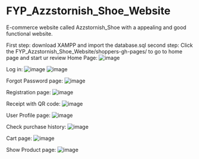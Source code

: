 # FYP_Azzstornish_Shoe_Website
E-commerce website called Azzstornish_Shoe with a appealing and good functional website. 

First step: download XAMPP and import the database.sql
second step: Click the FYP_Azzstornish_Shoe_Website/shoppers-gh-pages/ to go to home page and start ur review
Home Page: 
![image](https://github.com/user-attachments/assets/00faa7c8-77c3-47bc-a151-11edcdb62af8)

Log in: 
![image](https://github.com/user-attachments/assets/47e65b23-96c0-475f-852a-2c314991bbf7)
![image](https://github.com/user-attachments/assets/c1833703-e3b0-4c14-82a5-488ccdc44def)

Forgot Password page:
![image](https://github.com/user-attachments/assets/1dfac9c2-0374-4050-bcc3-f0fbe8d16ffc)

Registration page:
![image](https://github.com/user-attachments/assets/63292656-e639-4f78-a0b2-bf033410f359)

Receipt with QR code:
![image](https://github.com/user-attachments/assets/8a869e7d-7492-4edb-884c-43e706240500)

User Profile page:
![image](https://github.com/user-attachments/assets/6b123fac-dc4a-44a8-a00e-7a442d62859a)

Check purchase history:
![image](https://github.com/user-attachments/assets/58760b33-f8c8-44ec-b854-c195574321ba)

Cart page:
![image](https://github.com/user-attachments/assets/83f219ee-4be2-43dc-830f-afc6cf9b41c5)

Show Product page:
![image](https://github.com/user-attachments/assets/2da7aa1f-fcdf-4478-a0c2-787d14f85abd)

